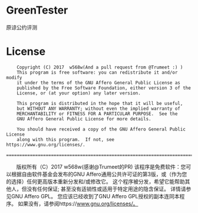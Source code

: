 # GreenTester
原谅公约评测

# License   
        Copyright (C) 2017  w568w(And a pull request from @Trumeet :) )
        This program is free software: you can redistribute it and/or modify
        it under the terms of the GNU Affero General Public License as
        published by the Free Software Foundation, either version 3 of the
        License, or (at your option) any later version.

        This program is distributed in the hope that it will be useful,
        but WITHOUT ANY WARRANTY; without even the implied warranty of
        MERCHANTABILITY or FITNESS FOR A PARTICULAR PURPOSE.  See the
        GNU Affero General Public License for more details.

        You should have received a copy of the GNU Affero General Public License
        along with this program.  If not, see https://www.gnu.org/licenses/.
        =======================================================================
        版权所有（C）2017 w568w(感谢@Trumeet的PR)
        该程序是免费软件：您可以根据自由软件基金会发布的GNU Affero通用公共许可证的第3版，或（作为您的选择）任何更高版本重新分发和/或修改它。
        这个程序被分发，希望它能帮助其他人，但没有任何保证; 甚至没有适销性或适用于特定用途的隐含保证。 详情请参见GNU Affero GPL。
        您应该已经收到了GNU Affero GPL授权的副本连同本程序。 如果没有，请参阅https://www.gnu.org/licenses/。

